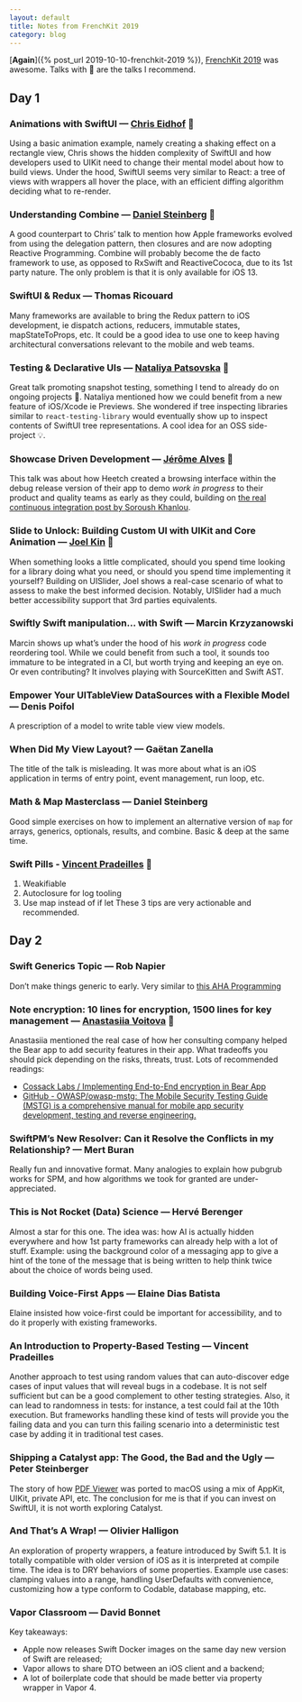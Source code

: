 ```yaml
---
layout: default
title: Notes from FrenchKit 2019
category: blog
---
```


[**Again**]({% post_url 2019-10-10-frenchkit-2019 %}), [FrenchKit 2019](http://frenchkit.fr) was awesome. Talks with 🌟 are the talks I recommend.

## Day 1

### Animations with SwiftUI — [Chris Eidhof](https://twitter.com/chriseidhof) 🌟

Using a basic animation example, namely creating a shaking effect on a rectangle view, Chris shows the hidden complexity of SwiftUI and how developers used to UIKit need to change their mental model about how to build views. Under the hood, SwiftUI seems very similar to React: a tree of views with wrappers all hover the place, with an efficient diffing algorithm deciding what to re-render.

### Understanding Combine — [Daniel Steinberg](https://twitter.com/dimsumthinking) 🌟

A good counterpart to Chris’ talk to mention how Apple frameworks evolved from using the delegation pattern, then closures and are now adopting Reactive Programming. Combine will probably become the de facto framework to use, as opposed to RxSwift and ReactiveCococa, due to its 1st party nature. The only problem is that it is only available for iOS 13.

### SwiftUI & Redux — Thomas Ricouard

Many frameworks are available to bring the Redux pattern to iOS development, ie dispatch actions, reducers, immutable states, mapStateToProps, etc. It could be a good idea to use one to keep having architectural conversations relevant to the mobile and web teams.

### Testing & Declarative UIs — [Nataliya Patsovska](https://twitter.com/nataliya_bg) 🌟

Great talk promoting snapshot testing, something I tend to already do on ongoing projects 💪. Nataliya mentioned how we could benefit from a new feature of iOS/Xcode ie Previews. She wondered if tree inspecting libraries similar to `react-testing-library` would eventually show up to inspect contents of SwiftUI tree representations. A cool idea for an OSS side-project 💡.

### Showcase Driven Development — [Jérôme Alves](https://twitter.com/JegnuX/) 🌟

This talk was about how Heetch created a browsing interface within the debug release version of their app to demo *work in progress* to their product and quality teams as early as they could, building on [the real continuous integration post by Soroush Khanlou](http://khanlou.com/2019/07/continuous-integration/).

### Slide to Unlock: Building Custom UI with UIKit and Core Animation — [Joel Kin](https://twitter.com/myunderpants) 🌟

When something looks a little complicated, should you spend time looking for a library doing what you need, or should you spend time implementing it yourself? Building on UISlider, Joel shows a real-case scenario of what to assess to make the best informed decision. Notably, UISlider had a much better accessibility support that 3rd parties equivalents.

### Swiftly Swift manipulation… with Swift — Marcin Krzyzanowski

Marcin shows up what’s under the hood of his *work in progress* code reordering tool. While we could benefit from such a tool, it sounds too immature to be integrated in a CI, but worth trying and keeping an eye on. Or even contributing? It involves playing with SourceKitten and Swift AST.

### Empower Your UITableView DataSources with a Flexible Model — Denis Poifol

A prescription of a model to write table view view models.

### When Did My View Layout? — Gaëtan Zanella

The title of the talk is misleading. It was more about what is an iOS application in terms of entry point, event management, run loop, etc.

### Math & Map Masterclass — Daniel Steinberg

Good simple exercises on how to implement an alternative version of `map` for arrays, generics, optionals, results, and combine. Basic & deep at the same time.

### Swift Pills - [Vincent Pradeilles](https://twitter.com/v_pradeilles) 🌟

1. Weakifiable
2. Autoclosure for log tooling
3. Use map instead of if let
These 3 tips are very actionable and recommended.

## Day 2

### Swift Generics Topic — Rob Napier

Don’t make things generic to early. Very similar to [this AHA Programming](https://kentcdodds.com/blog/aha-programming)

### Note encryption: 10 lines for encryption, 1500 lines for key management — [Anastasiia Voitova](https://twitter.com/vixentael) 🌟

Anastasiia mentioned the real case of how her consulting company helped the Bear app to add security features in their app. What tradeoffs you should pick depending on the risks, threats, trust. Lots of recommended readings:
* [Cossack Labs / Implementing End-to-End encryption in Bear App](https://t.co/oy5vJNCdvR?amp=1)
* [GitHub - OWASP/owasp-mstg: The Mobile Security Testing Guide (MSTG) is a comprehensive manual for mobile app security development, testing and reverse engineering.](https://github.com/OWASP/owasp-mstg)

### SwiftPM’s New Resolver: Can it Resolve the Conflicts in my Relationship? — Mert Buran

Really fun and innovative format. Many analogies to explain how pubgrub works for SPM, and how algorithms we took for granted are under-appreciated.

### This is Not Rocket (Data) Science — Hervé Berenger

Almost a star for this one. The idea was: how AI is actually hidden everywhere and how 1st party frameworks can already help with a lot of stuff. Example: using the background color of a messaging app to give a hint of the tone of the message that is being written to help think twice about the choice of words being used.

### Building Voice-First Apps — Elaine Dias Batista

Elaine insisted how voice-first could be important for accessibility, and to do it properly with existing frameworks.

### An Introduction to Property-Based Testing — Vincent Pradeilles

Another approach to test using random values that can auto-discover edge cases of input values that will reveal bugs in a codebase. It is not self sufficient but can be a good complement to other testing strategies. Also, it can lead to randomness in tests: for instance, a test could fail at the 10th execution. But frameworks handling these kind of tests will provide you the failing data and you can turn this failing scenario into a deterministic test case by adding it in traditional test cases.

### Shipping a Catalyst app: The Good, the Bad and the Ugly — Peter Steinberger

The story of how [PDF Viewer](https://pdfviewer.io) was ported to macOS using a mix of AppKit, UIKit, private API, etc. The conclusion for me is that if you can invest on SwiftUI, it is not worth exploring Catalyst.

### And That’s A Wrap! — Olivier Halligon

An exploration of property wrappers, a feature introduced by Swift 5.1. It is totally compatible with older version of iOS as it is interpreted at compile time. The idea is to DRY behaviors of some properties. Example use cases: clamping values into a range, handling UserDefaults with convenience, customizing how a type conform to Codable, database mapping, etc.

### Vapor Classroom — David Bonnet

Key takeaways:
* Apple now releases Swift Docker images on the same day new version of Swift are released;
* Vapor allows to share DTO between an iOS client and a backend;
* A lot of boilerplate code that should be made better via property wrapper in Vapor 4.
